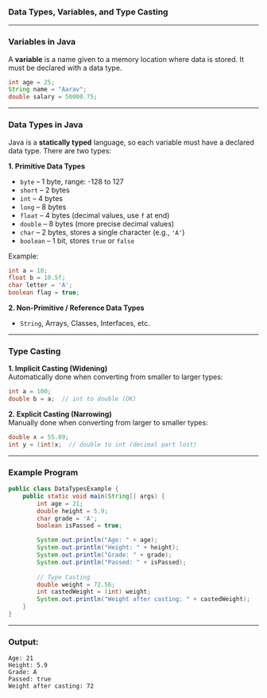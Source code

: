 ### **Data Types, Variables, and Type Casting**

---

### **Variables in Java**

A **variable** is a name given to a memory location where data is stored. It must be declared with a data type.

```java
int age = 25;
String name = "Aarav";
double salary = 50000.75;
```

---

### **Data Types in Java**

Java is a **statically typed** language, so each variable must have a declared data type. There are two types:

**1. Primitive Data Types**  
- `byte` – 1 byte, range: -128 to 127  
- `short` – 2 bytes  
- `int` – 4 bytes  
- `long` – 8 bytes  
- `float` – 4 bytes (decimal values, use `f` at end)  
- `double` – 8 bytes (more precise decimal values)  
- `char` – 2 bytes, stores a single character (e.g., `'A'`)  
- `boolean` – 1 bit, stores `true` or `false`

Example:
```java
int a = 10;
float b = 10.5f;
char letter = 'A';
boolean flag = true;
```

**2. Non-Primitive / Reference Data Types**  
- `String`, Arrays, Classes, Interfaces, etc.

---

### **Type Casting**

**1. Implicit Casting (Widening)**  
Automatically done when converting from smaller to larger types:

```java
int a = 100;
double b = a;  // int to double (OK)
```

**2. Explicit Casting (Narrowing)**  
Manually done when converting from larger to smaller types:

```java
double x = 55.89;
int y = (int)x;  // double to int (decimal part lost)
```

---

### **Example Program**
```java
public class DataTypesExample {
    public static void main(String[] args) {
        int age = 21;
        double height = 5.9;
        char grade = 'A';
        boolean isPassed = true;

        System.out.println("Age: " + age);
        System.out.println("Height: " + height);
        System.out.println("Grade: " + grade);
        System.out.println("Passed: " + isPassed);
        
        // Type Casting
        double weight = 72.56;
        int castedWeight = (int) weight;
        System.out.println("Weight after casting: " + castedWeight);
    }
}
```

---

### **Output:**
```
Age: 21
Height: 5.9
Grade: A
Passed: true
Weight after casting: 72
```

